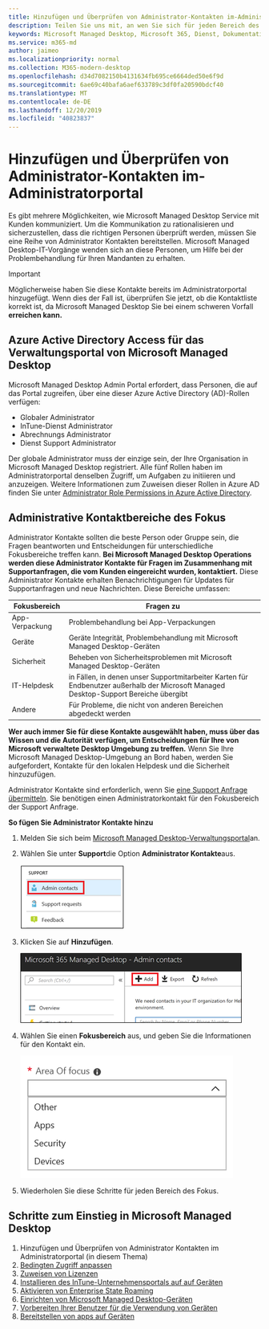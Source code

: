 ```yaml
---
title: Hinzufügen und Überprüfen von Administrator-Kontakten im-Administratorportal
description: Teilen Sie uns mit, an wen Sie sich für jeden Bereich des Fokus wenden müssen.
keywords: Microsoft Managed Desktop, Microsoft 365, Dienst, Dokumentation
ms.service: m365-md
author: jaimeo
ms.localizationpriority: normal
ms.collection: M365-modern-desktop
ms.openlocfilehash: d34d7082150b4131634fb695ce6664ded50e6f9d
ms.sourcegitcommit: 6ae69c40bafa6aef633789c3df0fa20590bdcf40
ms.translationtype: MT
ms.contentlocale: de-DE
ms.lasthandoff: 12/20/2019
ms.locfileid: "40823837"
---
```

# <a name="add-and-verify-admin-contacts-in-the-admin-portal"></a>Hinzufügen und Überprüfen von Administrator-Kontakten im-Administratorportal

Es gibt mehrere Möglichkeiten, wie Microsoft Managed Desktop Service mit Kunden kommuniziert. Um die Kommunikation zu rationalisieren und sicherzustellen, dass die richtigen Personen überprüft werden, müssen Sie eine Reihe von Administrator Kontakten bereitstellen. Microsoft Managed Desktop-IT-Vorgänge wenden sich an diese Personen, um Hilfe bei der Problembehandlung für Ihren Mandanten zu erhalten.

> [!IMPORTANT]
> Möglicherweise haben Sie diese Kontakte bereits im Administratorportal hinzugefügt. Wenn dies der Fall ist, überprüfen Sie jetzt, ob die Kontaktliste korrekt ist, da Microsoft Managed Desktop Sie bei einem schweren Vorfall **erreichen kann.**

## <a name="azure-active-directory-access-for-microsoft-managed-desktop-admin-portal"></a>Azure Active Directory Access für das Verwaltungsportal von Microsoft Managed Desktop

Microsoft Managed Desktop Admin Portal erfordert, dass Personen, die auf das Portal zugreifen, über eine dieser Azure Active Directory (AD)-Rollen verfügen:
- Globaler Administrator
- InTune-Dienst Administrator
- Abrechnungs Administrator
- Dienst Support Administrator

Der globale Administrator muss der einzige sein, der Ihre Organisation in Microsoft Managed Desktop registriert. Alle fünf Rollen haben im Administratorportal denselben Zugriff, um Aufgaben zu initiieren und anzuzeigen. Weitere Informationen zum Zuweisen dieser Rollen in Azure AD finden Sie unter [Administrator Role Permissions in Azure Active Directory](https://docs.microsoft.com/azure/active-directory/users-groups-roles/directory-assign-admin-roles). 

## <a name="admin-contact-areas-of-focus"></a>Administrative Kontaktbereiche des Fokus

Administrator Kontakte sollten die beste Person oder Gruppe sein, die Fragen beantworten und Entscheidungen für unterschiedliche Fokusbereiche treffen kann. **Bei Microsoft Managed Desktop Operations werden diese Administrator Kontakte für Fragen im Zusammenhang mit Supportanfragen, die vom Kunden eingereicht wurden, kontaktiert.** Diese Administrator Kontakte erhalten Benachrichtigungen für Updates für Supportanfragen und neue Nachrichten. Diese Bereiche umfassen:

Fokusbereich | Fragen zu
--- | ---
App-Verpackung | Problembehandlung bei App-Verpackungen
Geräte | Geräte Integrität, Problembehandlung mit Microsoft Managed Desktop-Geräten
Sicherheit | Beheben von Sicherheitsproblemen mit Microsoft Managed Desktop-Geräten
IT-Helpdesk | in Fällen, in denen unser Supportmitarbeiter Karten für Endbenutzer außerhalb der Microsoft Managed Desktop-Support Bereiche übergibt 
Andere | Für Probleme, die nicht von anderen Bereichen abgedeckt werden

**Wer auch immer Sie für diese Kontakte ausgewählt haben, muss über das Wissen und die Autorität verfügen, um Entscheidungen für Ihre von Microsoft verwaltete Desktop Umgebung zu treffen.** Wenn Sie Ihre Microsoft Managed Desktop-Umgebung an Bord haben, werden Sie aufgefordert, Kontakte für den lokalen Helpdesk und die Sicherheit hinzuzufügen. 

Administrator Kontakte sind erforderlich, wenn Sie [eine Support Anfrage übermitteln](../service-description/support.md). Sie benötigen einen Administratorkontakt für den Fokusbereich der Support Anfrage. 

**So fügen Sie Administrator Kontakte hinzu**

1.  Melden Sie sich beim [Microsoft Managed Desktop-Verwaltungsportal](https://aka.ms/mwaasportal)an. 

2.  Wählen Sie unter **Support**die Option **Administrator Kontakte**aus. 

    ![Support-Menü, Administrator Kontakte in der Nähe der oben ausgewählten](images/admincontacts.png)

3. Klicken Sie auf **Hinzufügen**.

    ![Verwaltungsportal, Schaltfläche hinzufügen, Links von Export und Aktualisierung](images/adminadd.png)

4.  Wählen Sie einen **Fokusbereich** aus, und geben Sie die Informationen für den Kontakt ein. 

    ![die Liste der Fokusbereiche, beispielsweise andere, Apps und Sicherheit](images/areaoffocus.png)

5. Wiederholen Sie diese Schritte für jeden Bereich des Fokus. 

## <a name="steps-to-get-started-with-microsoft-managed-desktop"></a>Schritte zum Einstieg in Microsoft Managed Desktop

1. Hinzufügen und Überprüfen von Administrator Kontakten im Administratorportal (in diesem Thema)
2. [Bedingten Zugriff anpassen](conditional-access.md)
3. [Zuweisen von Lizenzen](assign-licenses.md)
4. [Installieren des InTune-Unternehmensportals auf auf Geräten](company-portal.md)
5. [Aktivieren von Enterprise State Roaming](enterprise-state-roaming.md)
6. [Einrichten von Microsoft Managed Desktop-Geräten](set-up-devices.md)
7. [Vorbereiten Ihrer Benutzer für die Verwendung von Geräten](get-started-devices.md)
8. [Bereitstellen von apps auf Geräten](deploy-apps.md)